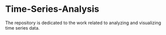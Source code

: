 # Time-Series-Analysis
The repository is dedicated to the work related to analyzing and visualizing time series data.
